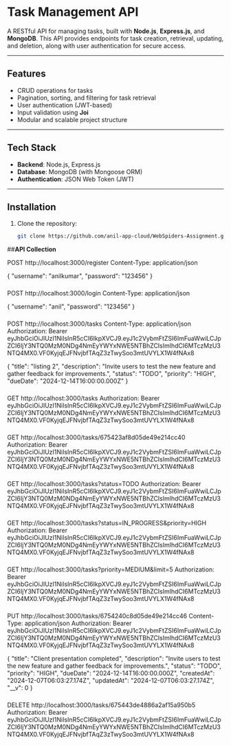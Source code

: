 # Task Management API

A RESTful API for managing tasks, built with **Node.js**, **Express.js**, and **MongoDB**. This API provides endpoints for task creation, retrieval, updating, and deletion, along with user authentication for secure access.

---

## **Features**
- CRUD operations for tasks
- Pagination, sorting, and filtering for task retrieval
- User authentication (JWT-based)
- Input validation using **Joi**
- Modular and scalable project structure

---

## **Tech Stack**
- **Backend**: Node.js, Express.js
- **Database**: MongoDB (with Mongoose ORM)
- **Authentication**: JSON Web Token (JWT)

---

## **Installation**

1. Clone the repository:
   ```bash
   git clone https://github.com/anil-app-cloud/WebSpiders-Assignment.git
##**API Collection**

POST http://localhost:3000/register
Content-Type: application/json

{
    "username": "anilkumar",
    "password": "123456"
}

###
POST http://localhost:3000/login
Content-Type: application/json

{
    "username": "anil",
    "password": "123456"
}

###

POST http://localhost:3000/tasks
Content-Type: application/json
Authorization: Bearer eyJhbGciOiJIUzI1NiIsInR5cCI6IkpXVCJ9.eyJ1c2VybmFtZSI6ImFuaWwiLCJpZCI6IjY3NTQ0MzM0NDg4NmEyYWYxNWE5NTBhZCIsImlhdCI6MTczMzU3NTQ4MX0.VF0KyjqEJFNvjbfTAqZ3zTwySoo3mtUVYLX1W4fNAx8

{
  "title": "listing 2",
  "description": "Invite users to test the new feature and gather feedback for improvements.",
  "status": "TODO",
  "priority": "HIGH",
  "dueDate": "2024-12-14T16:00:00.000Z"
}

###
GET http://localhost:3000/tasks
Authorization: Bearer eyJhbGciOiJIUzI1NiIsInR5cCI6IkpXVCJ9.eyJ1c2VybmFtZSI6ImFuaWwiLCJpZCI6IjY3NTQ0MzM0NDg4NmEyYWYxNWE5NTBhZCIsImlhdCI6MTczMzU3NTQ4MX0.VF0KyjqEJFNvjbfTAqZ3zTwySoo3mtUVYLX1W4fNAx8

###
GET http://localhost:3000/tasks/675423af8d05de49e214cc40
Authorization: Bearer eyJhbGciOiJIUzI1NiIsInR5cCI6IkpXVCJ9.eyJ1c2VybmFtZSI6ImFuaWwiLCJpZCI6IjY3NTQ0MzM0NDg4NmEyYWYxNWE5NTBhZCIsImlhdCI6MTczMzU3NTQ4MX0.VF0KyjqEJFNvjbfTAqZ3zTwySoo3mtUVYLX1W4fNAx8

###

GET http://localhost:3000/tasks?status=TODO
Authorization: Bearer eyJhbGciOiJIUzI1NiIsInR5cCI6IkpXVCJ9.eyJ1c2VybmFtZSI6ImFuaWwiLCJpZCI6IjY3NTQ0MzM0NDg4NmEyYWYxNWE5NTBhZCIsImlhdCI6MTczMzU3NTQ4MX0.VF0KyjqEJFNvjbfTAqZ3zTwySoo3mtUVYLX1W4fNAx8

###
GET http://localhost:3000/tasks?status=IN_PROGRESS&priority=HIGH
Authorization: Bearer eyJhbGciOiJIUzI1NiIsInR5cCI6IkpXVCJ9.eyJ1c2VybmFtZSI6ImFuaWwiLCJpZCI6IjY3NTQ0MzM0NDg4NmEyYWYxNWE5NTBhZCIsImlhdCI6MTczMzU3NTQ4MX0.VF0KyjqEJFNvjbfTAqZ3zTwySoo3mtUVYLX1W4fNAx8

###
GET http://localhost:3000/tasks?priority=MEDIUM&limit=5
Authorization: Bearer eyJhbGciOiJIUzI1NiIsInR5cCI6IkpXVCJ9.eyJ1c2VybmFtZSI6ImFuaWwiLCJpZCI6IjY3NTQ0MzM0NDg4NmEyYWYxNWE5NTBhZCIsImlhdCI6MTczMzU3NTQ4MX0.VF0KyjqEJFNvjbfTAqZ3zTwySoo3mtUVYLX1W4fNAx8

###

PUT http://localhost:3000/tasks/6754240c8d05de49e214cc46
Content-Type: application/json 
Authorization: Bearer eyJhbGciOiJIUzI1NiIsInR5cCI6IkpXVCJ9.eyJ1c2VybmFtZSI6ImFuaWwiLCJpZCI6IjY3NTQ0MzM0NDg4NmEyYWYxNWE5NTBhZCIsImlhdCI6MTczMzU3NTQ4MX0.VF0KyjqEJFNvjbfTAqZ3zTwySoo3mtUVYLX1W4fNAx8

{
    "title": "Client presentation completed",
    "description": "Invite users to test the new feature and gather feedback for improvements.",
    "status": "TODO",
    "priority": "HIGH",
    "dueDate": "2024-12-14T16:00:00.000Z",
    "createdAt": "2024-12-07T06:03:27.174Z",
    "updatedAt": "2024-12-07T06:03:27.174Z",
    "__v": 0
}

###

DELETE http://localhost:3000/tasks/675443de4886a2af15a950b5
Authorization: Bearer eyJhbGciOiJIUzI1NiIsInR5cCI6IkpXVCJ9.eyJ1c2VybmFtZSI6ImFuaWwiLCJpZCI6IjY3NTQ0MzM0NDg4NmEyYWYxNWE5NTBhZCIsImlhdCI6MTczMzU3NTQ4MX0.VF0KyjqEJFNvjbfTAqZ3zTwySoo3mtUVYLX1W4fNAx8
###



